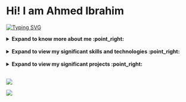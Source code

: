 # Hi! I am Ahmed Ibrahim

[![Typing SVG](https://readme-typing-svg.herokuapp.com?vCenter=true&size=17&width=500&lines=Cairo+University+Computer+Engineering+Graduate;Top+10+of+Class+2022+(academic+excellence);Passionate+about+software+engineering;I+believe+code+can+write+life-changing+stories)](https://git.io/typing-svg) 

<details>
<summary><b> Expand to know more about me :point_right:</b></summary> </br>
<table>
    <tr>
        <td></br><b style="font-size:30px">Curious about: :man_technologist: </b></br></br></td>
        <td></br><b style="font-size:30px">Bits about me: :space_invader:</b></br></br></td>
    </tr>
    <tr>
        <td>- Backend developement</br></br>
            - Code Quality</br></br>
            - Web Scalability</br></br>
        </td>
        <td>
            - :earth_americas: Former international relations manager and organizing commity president at AIESEC </br></br>
            - :art: I have an artistic talent (Piano and Drawing) </br></br>
            - :boxing_glove: I love sports especially basketball, horse-riding and boxing </br></br>
        </td>
    </tr>
</table></br>
</details>
</br>

<details>
<summary><b> Expand to view my significant skills and technologies :point_right:</b></summary> </br>
<div style="display:inline-block">
    <img alt="NodeJS" src="https://img.shields.io/badge/node.js-%2343853D.svg?style=for-the-badge&logo=node-dot-js&logoColor=white"/>
    <img alt="Express.js" src="https://img.shields.io/badge/express.js-%23404d59.svg?style=for-the-badge&logo=express&logoColor=%2361DAFB"/>
    <img alt="JavaScript" src="https://img.shields.io/badge/javascript-%23323330.svg?style=for-the-badge&logo=javascript&logoColor=%23F7DF1E"/>
    <img alt="dotNet" src="https://img.shields.io/badge/.NET-5C2D91?style=for-the-badge&logo=.net&logoColor=white"/>
    <img alt="C#" src="https://img.shields.io/badge/c%23-%23239120.svg?style=for-the-badge&logo=c-sharp&logoColor=white"/>
    <img alt="C++" src="https://img.shields.io/badge/c++-%2300599C.svg?style=for-the-badge&logo=c%2B%2B&logoColor=white"/>
    <img alt="Pandas" src="https://img.shields.io/badge/pandas-%23150458.svg?style=for-the-badge&logo=pandas&logoColor=white"/>
    <img alt="Numpy" src="https://img.shields.io/badge/numpy-%23013243.svg?style=for-the-badge&logo=numpy&logoColor=white"/>
    <img alt="Python" src="https://img.shields.io/badge/python-%2314354C.svg?style=for-the-badge&logo=python&logoColor=white"/>
    <img alt="SpringBoot" src="https://img.shields.io/badge/spring-%236DB33F.svg?style=for-the-badge&logo=spring&logoColor=white"/>
    <img alt="Java" src="https://img.shields.io/badge/java-%23ED8B00.svg?style=for-the-badge&logo=java&logoColor=white" />
    
</div></br>
</details>
</br>

<!-- start work project section -->
<details>
<summary><b> Expand to view my significant projects :point_right:</b></summary> </br>
<table>
  <thead>
    <tr>
      <th>Project Name</th>
      <th>Skills used</th>
      <th>Description</th>
    </tr>
  </thead>
  <tbody>
    <tr>
      <td><a href='https://github.com/AhmedIbrahimAbdellatif/RSA-CryptoSystem'>RSA CryptoSystem</a></td>
      <td>Python, Numpy, Matplotlib</td>
      <td>Implementation of RSA cryptosystem showing the encryption and decryption algorithms as well as the possible attacks</td>
    </tr>
    <tr>
      <td><a href='https://github.com/AhmedIbrahimAbdellatif/LicensePlateRecognition'>License Plate Recognition</a></td>
      <td>Python, Numpy, Scikit-Image, Scipy, Opencv, Pytesseract</td>
      <td>Image Processing project - detecting license plate and applying OCR on it</td>
    </tr>
    <tr>
      <td><a href='https://github.com/AhmedIbrahimAbdellatif/BallCoaster-GameEngineProject'>Ball Coaster</a></td>
      <td>C++, OpenGL</td>
      <td>Computer graphics project - creating a game engine and using it to create a simple 3D game</td>
    </tr>
    <td><a href='https://github.com/AhmedIbrahimAbdellatif/Mini-Compiler'>Mini Compiler</a></td>
     <td>Bison, Flex, C-Language</td>
     <td>A mini compiler for a simple programming langauge</td>
    </tr>
    <tr>
      <td><a href='https://github.com/AhmedIbrahimAbdellatif/CondaAutomation'>Conda Automation</a></td>
      <td>Python</td>
      <td>Python script to automate finding and executing the correct command to install packages in a conda environment</td>
    </tr>
    <tr>
      <td><a href='https://github.com/AhmedIbrahimAbdellatif/Flickr-Api'>Flickr Clone</a></td>
      <td>JavaScript, NodeJs, Express, MongoDB, Jest</td>
      <td>Replicating Flickr app backend: REST APIs and database</td>
    </tr>
    <tr>
    <tr>
     <td><a href='https://github.com/AhmedIbrahimAbdellatif/Space-Shapes'>Space Shapes</a></td>
     <td>Assembly Language</td>
     <td>A simple arcade game designed from A to Z by me and implemented 100% using Assembly</td>
    </tr>
  </tbody>
</table>
</details>
<!-- end work project section -->
</br>

<!-- ![Ahmed's github stats](https://github-readme-stats.vercel.app/api?username=AhmedIbrahimAbdellatif&count_private=true&line_height=40'&theme=algolia) -->
<img src='https://github-readme-stats.vercel.app/api?username=AhmedIbrahimAbdellatif&hide=stars,issues&show_icons=true&theme=algolia&count_private=true&line_height=40'/></br>

<!--[![Top Langs](https://github-readme-stats.vercel.app/api/top-langs/?username=AhmedIbrahimAbdellatif&theme=algolia)](https://github.com/anuraghazra/github-readme-stats)-->
<img src="https://media.giphy.com/media/PoEEkdnOS4gIybefeC/source.gif">
